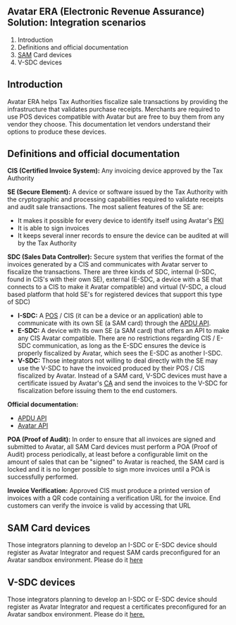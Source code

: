## Avatar ERA (Electronic Revenue Assurance) Solution: Integration scenarios
1. Introduction
1. Definitions and official documentation
1. [SAM](https://en.wikipedia.org/wiki/Secure_access_module) Card devices
1. V-SDC devices

## Introduction
Avatar ERA helps Tax Authorities fiscalize sale transactions by providing the infrastructure that validates purchase receipts. Merchants are required to use POS devices compatible with Avatar but are free to buy them from any vendor they choose. This documentation let vendors understand their options to produce these devices.
## Definitions and official documentation
**CIS (Certified Invoice System):** Any invoicing device approved by the Tax Authority

**SE (Secure Element):** A device or software issued by the Tax Authority with the cryptographic and processing capabilities required to validate receipts and audit sale transactions. The most salient features of the SE are:
* It makes it possible for every device to identify itself using Avatar's [PKI](https://en.wikipedia.org/wiki/Public_key_infrastructure)
* It is able to sign invoices 
* It keeps several inner records to ensure the device can be audited at will by the Tax Authority

**SDC (Sales Data Controller):** Secure system that verifies the format of the invoices generated by a CIS and communicates with Avatar server to fiscalize the transactions. There are three kinds of SDC, internal (I-SDC, found in CIS's with their own SE), external (E-SDC, a device with a SE that connects to a CIS to make it Avatar compatible) and virtual (V-SDC, a cloud based platform that hold SE's for registered devices that support this type of SDC)
* **I-SDC:** A [POS](https://en.wikipedia.org/wiki/Point_of_sale) / CIS (it can be a device or an application) able to communicate with its own SE (a SAM card) through the [APDU API](https://github.com/avatarTechnologies/integrators/blob/master/Avatar_APDU_v1_5.pdf).
* **E-SDC:** A device with its own SE (a SAM card) that offers an API to make any CIS Avatar compatible. There are no restrictions regarding CIS / E-SDC communication, as long as the E-SDC ensures the device is properly fiscalized by Avatar, which sees the E-SDC as another I-SDC.
* **V-SDC:** Those integrators not willing to deal directly with the SE may use the V-SDC to have the invoiced produced by their POS / CIS fiscalized by Avatar. Instead of a SAM card, V-SDC devices must have a certificate issued by Avatar's [CA](https://en.wikipedia.org/wiki/Certificate_authority) and send the invoices to the V-SDC for fiscalization before issuing them to the end customers.

**Official documentation:** 
* [APDU API](https://github.com/avatarTechnologies/integrators/blob/master/Avatar_APDU_v1_5.pdf)
* [Avatar API](https://github.com/avatarTechnologies/integrators/blob/master/AVATARAPIDOCUMENTATION.pdf)

**POA (Proof of Audit):** In order to ensure that all invoices are signed and submitted to Avatar, all SAM Card devices must perform a POA (Proof of Audit) process periodically, at least before a configurable limit on the amount of sales that can be "signed" to Avatar is reached, the SAM card is locked and it is no longer possible to sign more invoices until a POA is successfully performed. 

**Invoice Verification:** Approved CIS must produce a printed version of invoices with a QR code containing a verification URL for the invoice. End customers can verify the invoice is valid by accessing that URL

## SAM Card devices
Those integrators planning to develop an I-SDC or E-SDC device should register as Avatar Integrator and request SAM cards preconfigured for an Avatar sandbox environment. Please do it [here](http://integrators.avatar-technologies.com/index.php)


## V-SDC devices
Those integrators planning to develop an I-SDC or E-SDC device should register as Avatar Integrator and request a certificates preconfigured for an Avatar sandbox environment. Please do it [here.](http://integrators.avatar-technologies.com/info/index.php)
